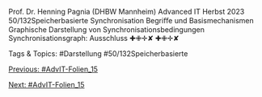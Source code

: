 Prof. Dr. Henning Pagnia (DHBW Mannheim) Advanced IT Herbst 2023 50/132Speicherbasierte Synchronisation Begriﬀe und Basismechanismen
Graphische Darstellung von Synchronisationsbedingungen
Synchronisationsgraph: Ausschluss
✚✙✛✘
✚✙✛✘

   Tags & Topics:
   #Darstellung
   #50/132Speicherbasierte

[Previous: #AdvIT-Folien_15](AdvIT-Folien_15.md)

[Next: #AdvIT-Folien_15](AdvIT-Folien_15.md)